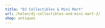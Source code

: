 ```yaml
---
title: "DJ Collectibles & Mini Mart"
url: /helen/dj-collectibles-and-mini-mart-2/
shop: antiques
---
```

